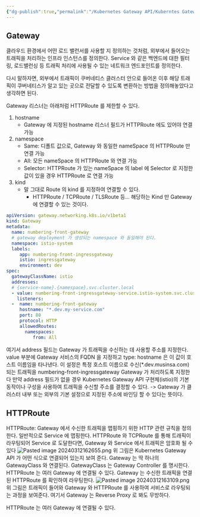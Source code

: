 ```yaml
---
{"dg-publish":true,"permalink":"/Kubernetes Gateway API/Kuberntes Gateway API/","created":"2024-03-12T16:24:31.000+09:00","updated":"2024-05-11T11:42:56.948+09:00"}
---
```


## Gateway
클라우드 환경에서 어떤 로드 밸런서를 사용할 지 정의하는 것처럼, 외부에서 들어오는 트래픽을 처리하는 인프라 인스턴스를 정의한다. Service 와 같은 백엔드에 대한 필터링, 로드밸런싱 등 트래픽 처리에 사용될 수 있는 네트워크 엔드포인트를 정의한다.

다시 말하자면, 외부에서 트래픽이 쿠버네티스 클러스터 안으로 들어온 이후 해당 트래픽이 쿠버네티스가 알고 있는 곳으로 전달할 수 있도록 변환하는 방법을 정의해놓았다고 생각하면 된다.

Gateway 리스너는 아래처럼 HTTPRoute 를 제한할 수 있다.
1. hostname
	- Gateway 에 지정된 hostname 리스너 필드가 HTTPRoute 에도 있어야 연결 가능
2. namespace
	- Same: 디폴트 값으로, Gateway 와 동일한 nameSpace 의 HTTPRoute 만 연결 가능
	- All: 모든 nameSpace 의 HTTPRoute 와 연결 가능
	- Selector: HTTPRoute 가 있는 nameSpace 의 label 에 Selector 로 지정한 값이 있을 경우 HTTPRoute 로 연결 가능
3. kind
	- 말 그대로 Route 의 kind 를 지정하여 연결할 수 있다.
		- HTTPRoute / TCPRoute / TLSRoute 등... 해당하는 Kind 만 Gateway 에 연결할 수 있는 것이다.

```yaml
apiVersion: gateway.networking.k8s.io/v1beta1  
kind: Gateway  
metadata:  
  name: numbering-front-gateway  
  # gateway deployment 가 생성되는 namespace 와 동일해야 된다.  
  namespace: istio-system  
  labels:  
     app: numbering-front-ingressgateway  
     istio: ingressgateway  
     environment: dev  
spec:  
  gatewayClassName: istio  
  addresses:  
  # {service-name}.{namespace}.svc.cluster.local  
  - value: numbering-front-ingressgateway-service.istio-system.svc.cluster.local     type: Hostname  
    listeners:  
  -  name: numbering-front-gateway  
     hostname: "*.dev.my-service.com"  
     port: 80  
     protocol: HTTP  
     allowedRoutes:  
       namespaces:  
          from: All
```

여기서 address 필드는 Gateway 가 트래픽을 수신하는 데 사용할 주소를 지정한다. 
value 부분에 Gateway 서비스의 FQDN 을 지정하고 type: hostname 은 이 값이 호스트 이름임을 타나낸다. 
이 설정은 특정 호스트 이름으로 수신(\*.dev.musinsa.com)되는 트래픽을 numbering-front-ingressgateway Gateway 가 처리하도록 지정한다
만약 address 필드가 없을 경우 Kubernetes Gateway API 구현체(istio)의 기본 동작이나 구성을 사용하여 트래픽을 수신할 주소를 결정할 수 있다. -> Gateway 가 클러스터 내부 또는 외부의 기본 설정으로 지정된 주소에 바인딩 할 수 있다는 뜻이다.
## HTTPRoute
HTTPRoute: Gateway 에서 수신한 트래픽을 맵핑하기 위한 HTTP 관련 규칙을 정의한다. 일반적으로 Service 에 맵핑한다.
HTTPRoute 와 TCPRoute 를 통해 트래픽이 라우팅되어 Service 로 도달한다면, Gateway 와 Service 에서 트래픽은 암호화 될 수 있다
![Pasted image 20240312162655.png](/img/user/Kubernetes%20Gateway%20API/static/Pasted%20image%2020240312162655.png)
위 그림은 Kubernetes Gateway API 가 어떤 식으로 연결되어 있는지 보여 준다.
Gateway 는 딱 하나의 GatewayClass 와 연결된다. GatewayClass 는 Gateway Controller 를 명시한다.
HTTPRoute 는 여러 Gateway 에 연결될 수 있다. Gateway 는 수신한 트래픽을 연결된 HTTPRoute 를 확인하여 라우팅한다.
![Pasted image 20240312163109.png](/img/user/Kubernetes%20Gateway%20API/static/Pasted%20image%2020240312163109.png)
위 그림은 트래픽이 들어와 Gateway 와 HTTPRoute 를 사용하여 서비스로 라우팅되는 과정을 보여준다.
여기서 Gateway 는 Reverse Proxy 로 봐도 무방하다.

HTTPRoute 는 여러 Gateway 에 연결될 수 있다.